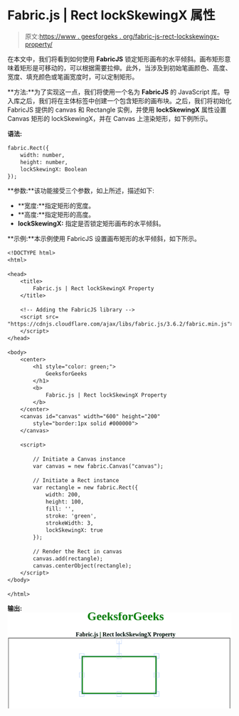# Fabric.js | Rect lockSkewingX 属性

> 原文:[https://www . geesforgeks . org/fabric-js-rect-lockskewingx-property/](https://www.geeksforgeeks.org/fabric-js-rect-lockskewingx-property/)

在本文中，我们将看到如何使用 **FabricJS** 锁定矩形画布的水平倾斜。画布矩形意味着矩形是可移动的，可以根据需要拉伸。此外，当涉及到初始笔画颜色、高度、宽度、填充颜色或笔画宽度时，可以定制矩形。

**方法:**为了实现这一点，我们将使用一个名为 **FabricJS** 的 JavaScript 库。导入库之后，我们将在主体标签中创建一个包含矩形的画布块。之后，我们将初始化 FabricJS 提供的 canvas 和 Rectangle 实例，并使用 **lockSkewingX** 属性设置 Canvas 矩形的 lockSkewingX，并在 Canvas 上渲染矩形，如下例所示。

**语法:**

```
fabric.Rect({
    width: number,
    height: number,
    lockSkewingX: Boolean
});
```

**参数:**该功能接受三个参数，如上所述，描述如下:

*   **宽度:**指定矩形的宽度。
*   **高度:**指定矩形的高度。
*   **lockSkewingX:** 指定是否锁定矩形画布的水平倾斜。

**示例:**本示例使用 FabricJS 设置画布矩形的水平倾斜，如下所示。

```
<!DOCTYPE html> 
<html> 

<head> 
    <title> 
        Fabric.js | Rect lockSkewingX Property
    </title> 

    <!-- Adding the FabricJS library -->
    <script src= 
"https://cdnjs.cloudflare.com/ajax/libs/fabric.js/3.6.2/fabric.min.js"> 
    </script> 
</head> 

<body> 
    <center>
        <h1 style="color: green;">
            GeeksforGeeks
        </h1>
        <b>
            Fabric.js | Rect lockSkewingX Property
        </b>
    </center>
    <canvas id="canvas" width="600" height="200"
        style="border:1px solid #000000"> 
    </canvas> 

    <script> 

        // Initiate a Canvas instance 
        var canvas = new fabric.Canvas("canvas"); 

        // Initiate a Rect instance 
        var rectangle = new fabric.Rect({ 
            width: 200,
            height: 100,
            fill: '', 
            stroke: 'green',
            strokeWidth: 3,
            lockSkewingX: true
        }); 

        // Render the Rect in canvas 
        canvas.add(rectangle); 
        canvas.centerObject(rectangle);
    </script> 
</body> 

</html>
```

**输出:**
![](img/dd6e188050b38dff60cfec85784949b1.png)